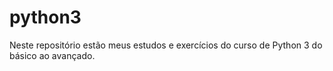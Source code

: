# python3
Neste repositório estão meus estudos e exercícios do curso de Python 3 do básico ao avançado.
